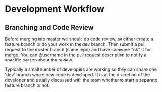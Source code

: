 # Development Workflow

## Branching and Code Review

Before merging into master we should do code review, so either create a feature
branch or do your work in the dev branch.  Then submit a pull request to the
master branch (same repo) and have someone "ok" it for merge. You can @username 
in the pull request description to notify a specific person about the review.

Typically a small number of developers are working so they can share one 'dev'
branch where new code is developed.  It is at the discretion of the developer
and usually discussed with the team whether to start a separate feature branch
or not.
